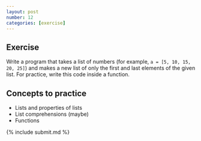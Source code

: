 ```yaml
---
layout: post
number: 12
categories: [exercise]
---
```


## Exercise

Write a program that takes a list of numbers (for example, `a = [5, 10, 15, 20, 25]`) and makes a new list of only the first and last elements of the given list. For practice, write this code inside a function.

## Concepts to practice

* Lists and properties of lists
* List comprehensions (maybe)
* Functions

{% include submit.md %}